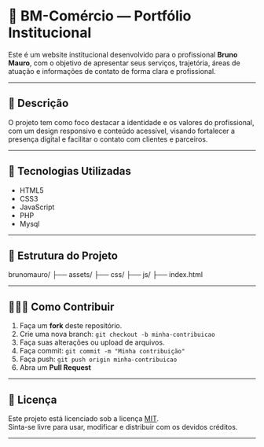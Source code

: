 # 📌 BM-Comércio — Portfólio Institucional

Este é um website institucional desenvolvido para o profissional **Bruno Mauro**, com o objetivo de apresentar seus serviços, trajetória, áreas de atuação e informações de contato de forma clara e profissional.

---

## 🧾 Descrição

O projeto tem como foco destacar a identidade e os valores do profissional, com um design responsivo e conteúdo acessível, visando fortalecer a presença digital e facilitar o contato com clientes e parceiros.

---

## 🚀 Tecnologias Utilizadas

- HTML5  
- CSS3  
- JavaScript  
- PHP
- Mysql

---

## 📁 Estrutura do Projeto

brunomauro/ ├── assets/ ├── css/ ├── js/ ├── index.html 

---

## 👨🏽‍💻 Como Contribuir

1. Faça um **fork** deste repositório.
2. Crie uma nova branch: `git checkout -b minha-contribuicao`
3. Faça suas alterações ou upload de arquivos.
4. Faça commit: `git commit -m "Minha contribuição"`
5. Faça push: `git push origin minha-contribuicao`
6. Abra um **Pull Request**

---

## 📄 Licença

Este projeto está licenciado sob a licença [MIT](https://choosealicense.com/licenses/mit/).  
Sinta-se livre para usar, modificar e distribuir com os devidos créditos.

---
